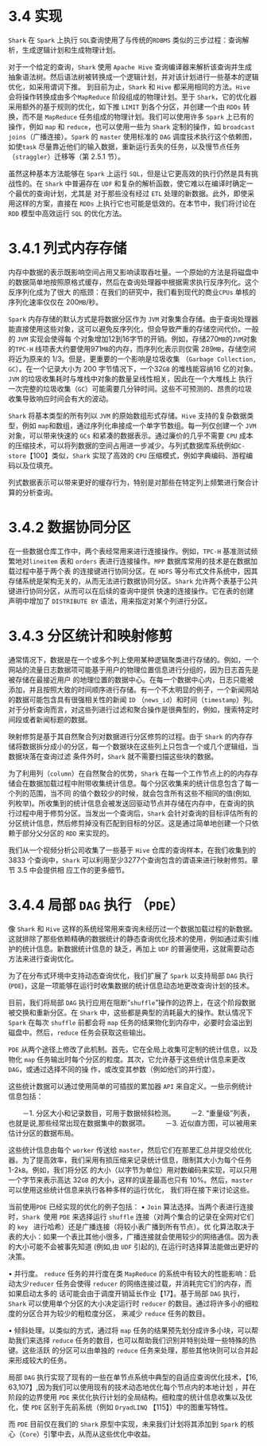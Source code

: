 # 3.4 实现

`Shark` 在 `Spark` 上执行 `SQL`查询使用了与传统的`RDBMS` 类似的三步过程：查询解析，生成逻辑计划和生成物理计划。

对于一个给定的查询，`Shark` 使用 `Apache Hive` 查询编译器来解析该查询并生成抽象语法树。然后语法树被转换成一个逻辑计划，并对该计划进行一些基本的逻辑优化，如采用谓词下推。
到目前为止，`Shark` 和 `Hive` 都采用相同的方法。`Hive` 会将操作转换成由多个`MapReduce` 阶段组成的物理计划。至于 `Shark`，它的优化器采用额外的基于规则的优化，如下推 `LIMIT`
到各个分区，并创建一个由 `RDDs` 转换，而不是 `MapReduce` 任务组成的物理计划。我们可以使用许多 `Spark` 上已有的操作，例如 `map` 和 `reduce`，也可以使用一些为 `Shark` 定制的操作，如
`broadcast joins`（广播连接）。`Spark` 的 `master` 使用标准的 `DAG` 调度技术执行这个依赖图，如使`task` 尽量靠近他们的输入数据，重新运行丢失的任务，以及慢节点任务（`straggler`）迁移等（第
2.5.1 节）。

虽然这种基本方法能够在 `Spark` 上运行 `SQL`，但是让它更高效的执行仍然是具有挑战性的。在 `Shark` 中普遍存在 `UDF` 和复杂的解析函数，使它难以在编译时确定一个最优的查询计划，尤其是
对于那些没有经过 `ETL` 处理的新数据。此外，即使采用这样的方案，直接在 `RDDs` 上执行它也可能是低效的。在本节中，我们将讨论在 `RDD` 模型中高效运行 `SQL` 的优化方法。

# 3.4.1 列式内存存储

内存中数据的表示既影响空间占用又影响读取吞吐量。一个原始的方法是将磁盘中的数据简单地按照原格式缓存，然后在查询处理器中根据需求执行反序列化。这个反序列化成为了很大
的瓶颈：在我们的研究中，我们看到现代的商业`CPUs` 单核的序列化速率仅仅在 200`MB`/秒。

`Spark` 内存存储的默认方式是将数据分区作为 `JVM` 对象集合存储。由于查询处理器能直接使用这些对象，这可以避免反序列化，但会导致严重的存储空间代价。一般的 `JVM` 实现会使得每
个对象增加12到16字节的开销。例如，存储270`MB`的`JVM`对象的`TPC-H` 线项表大约要使用971`MB`的内存，而序列化表示则仅需 289`MB`，存储空间将近为原来的 1/3。但是，更重要的一个影响是垃圾收集
（`Garbage Collection, GC`）。在一个记录大小为 200 字节情况下，一个32`GB` 的堆栈能容纳16 亿的对象。`JVM` 的垃圾收集耗时与堆栈中对象的数量呈线性相关，因此在一个大堆栈上
执行一次完整的垃圾收集（`GC`）可能需要几分钟时间。这些不可预测的、昂贵的垃圾收集导致响应时间会有大的波动。

`Shark` 将基本类型的所有列以 `JVM` 的原始数组形式存储。`Hive` 支持的复杂数据类型，例如 `map`和数组，通过序列化串接成一个单字节数组。每一列仅创建一个 `JVM` 对象，可以带来快速的 `GCs`
和紧凑的数据表示。通过廉价的几乎不需要 `CPU` 成本的压缩技术，可以将列数据的空间占用进一步减少。与列式数据库系统例如`C-store`【100】类似，`Shark` 实现了高效的
`CPU` 压缩模式，例如字典编码、游程编码以及位填充。

列式数据表示可以带来更好的缓存行为，特别是对那些在特定列上频繁进行聚合计算的分析查询。

# 3.4.2 数据协同分区


在一些数据仓库工作中，两个表经常用来进行连接操作。例如，`TPC-H` 基准测试频繁地对`lineitem` 表和 `orders` 表进行连接操作。`MPP` 数据库常用的技术是在数据加载过程中基于两个表
的连接键进行协同分区。在 `HDFS` 等分布式文件系统中，因其存储系统是架构无关的，从而无法进行数据协同分区。`Shark` 允许两个表基于公共键进行协同分区，从而可以在后续的查询中提供
快速的连接操作。它在表的创建声明中增加了 `DISTRIBUTE BY` 语法，用来指定对某个列进行分区。

# 3.4.3 分区统计和映射修剪

通常情况下，数据是在一个或多个列上使用某种逻辑聚类进行存储的。例如，一个网站的流量日志数据项可能基于用户的物理位置信息进行分组的，因为日志首先是被存储在最接近用户
的地理位置的数据中心。在每一个数据中心内，日志只能被添加，并且按照大致的时间顺序进行存储。有一个不太明显的例子，一个新闻网站的数据可能包含具有很强相关性的新闻 `ID`
（`news_id`）和时间（`timestamp`）列。对于分析查询而言，对这些列进行过滤和聚合操作是很典型的，例如，搜索特定时间段或者新闻标题的数据。

映射修剪是基于其自然聚合列对数据进行分区修剪的过程。由于 `Shark` 的内存存储将数据拆分成小的分区，每一个数据块在这些列上只包含一个或几个逻辑组，当数据块落在查询过滤
条件外时，`Shark` 就不需要扫描这些块的数据。

为了利用列（`column`）在自然聚合的优势，`Shark` 在每一个工作节点上的的内存存储会在数据加载过程中附带收集统计信息。每个分区收集来的统计信息包含了每一个列的范围，当不同
的值个数较少的时候，就会包含所有这些不相同的值(例如, 列枚举)。所收集到的统计信息会被发送回驱动节点并存储在内存中，在查询的执行过程中用于修剪分区。当发出一个查询后，`Shark`
会针对查询的目标评估所有的分区统计信息，然后修剪掉没有匹配到目标的分区。这是通过简单地创建一个只依赖于部分父分区的 `RDD` 来实现的。

我们从一个视频分析公司收集了一些基于 `Hive` 仓库的查询样本，在我们收集到的 3833 个查询中，`Shark` 可以利用至少3277个查询包含的谓语来进行映射修剪。章节 3.5 中会提供相
应工作的更多细节。

# 3.4.4 局部 `DAG` 执行 （`PDE`）

像 `Shark` 和 `Hive` 这样的系统经常用来查询未经历过一个数据加载过程的新数据。这就排除了那些依赖精确的数据统计的静态查询优化技术的使用，例如通过索引维护的统计信息。新数据统计信息的
缺乏，再加上 `UDF` 的普遍使用，这就需要动态方法来进行查询优化。

为了在分布式环境中支持动态查询优化，我们扩展了 `Spark` 以支持局部 `DAG` 执行 (`PDE`)，这是一项能够在运行时收集数据的统计信息动态地更改查询计划的技术。

目前，我们将局部 `DAG` 执行应用在阻断“`shuffle`”操作的边界上，在这个阶段数据被交换和重新分区。在 `Shark` 中，这些都是典型的消耗最大的操作。默认情况下 `Spark` 在每次 `shuffle`
前都会将 `map` 任务的结果物化到内存中，必要时会溢出到磁盘中。然后，`reduce` 任务会获取这些输出。

`PDE` 从两个途径上修改了此机制。首先，它在全局上收集可定制的统计信息，以及物化 `map` 任务输出时每个分区的粒度。其次，它允许基于这些统计信息来更改 `DAG`，或通过选择不同的操
作，或改变其参数（例如他们的并行度）。

这些统计数据可以通过使用简单的可插拔的累加器 `API` 来自定义。一些示例统计信息包括：

　　－1. 分区大小和记录数目，可用于数据倾斜检测。
　　－2. “重量级”列表，也就是说,那些经常出现在数据集中的数据项。
　　－3. 近似直方图，可以被用来估计分区的数据布局。

这些统计信息由每个 `worker` 传送给 `master`，然后它们在那里汇总并提交给优化器。为了提高效率，我们采用有损压缩来记录统计信息，限制其大小为每个任务 1-2`kB`。例如，我们将分区
的大小（以字节为单位）用对数编码来实现，可以只用一个字节来表示高达 32`GB` 的大小，这样的误差最高也只有 10%。然后，`master` 可以使用这些统计信息来执行各种多样的运行优化，
我们将在接下来讨论这些。

当前使用`PDE` 已经实现的优化的例子包括：
• `Join` 算法选择。当两个表进行连接时，`Shark `使用 `PDE` 来选择运行 `shuffle` 连接（对两个集合的记录在全网对它们的  `key ` 进行哈希）还是广播连接（将较小表广播到所有节点）。优
化算法取决于表的大小：如果一个表比其他小很多，广播连接就会使用较少的网络通信。因为表的大小可能不会被事先知道 (例如,由  `UDF` 引起的), 在运行时选择算法能做出更好的决策。

• 并行度。 `reduce` 任务的并行度在类 `MapReduce` 的系统中有较大的性能影响：启动太少`reducer` 任务会使得 `reducer` 的网络连接过载，并消耗完它们的内存，而如果启动太多的
话可能会由于调度开销延长作业【17】。基于局部 `DAG` 执行，`Shark` 可以使用单个分区的大小决定运行时 `reducer` 的数目。通过将许多小的细粒度的分区合并为较少的粗粒度分区，
来减少 `reduce` 任务的数目。

• 倾斜处理。以类似的方式，通过将 `map` 任务的结果预先划分成许多小块，可以帮助我们来选择 `reduce` 任务的数目，也可以帮助我们识别并特别处理一些特殊的热键。这些活跃
的分区可以由单独的 `reduce` 任务来处理，那些其他块则可以合并起来形成较大的任务。

局部 `DAG` 执行实现了现有的一些在单节点系统中典型的自适应查询优化技术，【16, 63,107】,因为我们可以使用现有的技术动态地优化每个节点内的本地计划 ，并在阶段的边界使用
`PDE` 来优化执行计划的全局结构。细粒度的统计信息收集以及优化，使 `PDE` 区别于先前系统（例如 `DryadLINQ` 【115】）中的图重写特性。

而 `PDE` 目前仅在我们的 `Shark` 原型中实现，未来我们计划将其添加到 `Spark` 的核心（`Core`）引擎中去，从而从这些优化中收益。

